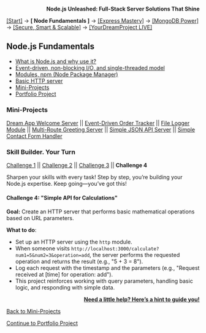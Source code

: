 **<p align="right">Node.js Unleashed: Full-Stack Server Solutions That Shine</p>**

[[Start]](../Introduction.md) → **[ Node Fundamentals ]** → [[Express Mastery]](../chapter-02/2-1.md) → [[MongoDB Power]](../chapter-03/3-1.md) → [[Secure, Smart & Scalable]](../chapter-04/4-1.md) → [[YourDreamProject LIVE]](../chapter-05/5-1.md)

## Node.js Fundamentals
* [What is Node.js and why use it?](1-1.md)
* [Event-driven, non-blocking I/O, and single-threaded model](1-2.md)
* [Modules, npm (Node Package Manager)](1-3.md)
* [Basic HTTP server](1-4.md)
* [Mini-Projects](#Mini-Projects)
* [Portfolio Project](1-6.md)

### Mini-Projects

[Dream App Welcome Server](1-5.md) || [Event-Driven Order Tracker](1-5-2.md) || [File Logger Module](1-5-3.md) || [Multi-Route Greeting Server](1-5-4.md) || [Simple JSON API Server](1-5-5.md) || [Simple Contact Form Handler](1-5-6.md)

### Skill Builder. Your Turn

[Challenge 1](1-5SB.md) || [Challenge 2](1-5SB-2.md) || [Challenge 3](1-5SB-3.md) || **Challenge 4**

Sharpen your skills with every task! Step by step, you’re building your Node.js expertise. Keep going—you’ve got this!

#### Challenge 4: "Simple API for Calculations"

**Goal:** Create an HTTP server that performs basic mathematical operations based on URL parameters.

**What to do**:  
- Set up an HTTP server using the `http` module.  
- When someone visits `http://localhost:3000/calculate?num1=5&num2=3&operation=add`, the server performs the requested operation and returns the result (e.g., "5 + 3 = 8").  
- Log each request with the timestamp and the parameters (e.g., "Request received at [time] for operation: add").  
- This project reinforces working with query parameters, handling basic logic, and responding with simple data.

**<p align="right">[Need a little help? Here’s a hint to guide you!](1-5SB-4H.md)</p>**

[Back to Mini-Projects](1-5.md)

[Continue to Portfolio Project](1-6.md)
